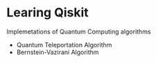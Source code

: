 # Learing Qiskit 
Implemetations of Quantum Computing algorithms
- Quantum Teleportation Algorithm
- Bernstein-Vazirani Algorithm
